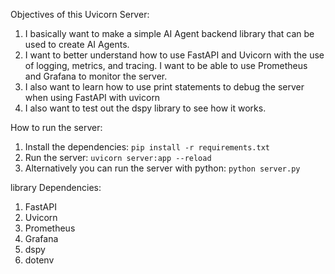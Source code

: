 Objectives of this Uvicorn Server:

1. I basically want to make a simple AI Agent backend library that can be used to create AI Agents.
2. I want to better understand how to use FastAPI and Uvicorn with the use of logging, metrics, and tracing. I want to be able to use Prometheus and Grafana to monitor the server.
3. I also want to learn how to use print statements to debug the server when using FastAPI with uvicorn
4. I also want to test out the dspy library to see how it works.

How to run the server:

1. Install the dependencies: `pip install -r requirements.txt`
2. Run the server: `uvicorn server:app --reload`
3. Alternatively you can run the server with python: `python server.py`

library Dependencies:

1. FastAPI
2. Uvicorn
3. Prometheus
4. Grafana
5. dspy
6. dotenv
